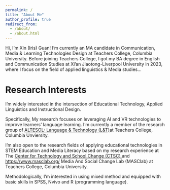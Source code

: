 ```yaml
---
permalink: /
title: "About Me"
author_profile: true
redirect_from: 
  - /about/
  - /about.html
---
```


Hi, I’m Xin (Iris) Guan! I’m currently an MA candidate in Communication, Media & Learning Technologies Design at Teachers College, Columbia University. Before joining Teachers College, I got my BA degree in English and Communication Studies at Xi’an Jiaotong-Liverpool University in 2023, where I focus on the field of applied linguistics & Media studies...


Research Interests
======
I’m widely interested in the intersection of Educational Technology, Applied Linguistics and Instructional Design.

Specifically, My research focuses on leveraging AI and VR technologies to improve learners’ language learning. I’m currently a member of the research group of <a href='https://sites.google.com/tc.columbia.edu/al-tesol-language-technology/home?authuser=0'>ALTESOL: Language & Technology (L&T)</a>at Teachers College, Columbia Unviersity.

I’m also open to the research fields of applying educational technologies in STEM Education and Media Literacy based on my research experience at The <a href='https://ctsc.tc.columbia.edu/' >Center for Technology and School Change (CTSC) </a>and <a href='https://www.masclab.org/'>https://www.masclab.org/</a> Media And Social Change Lab (MASClab) at Teachers College, Columbia University.

Methodologically, I’m interested in using mixed method and equipped with basic skills in SPSS, Nvivo and R (programming language). 